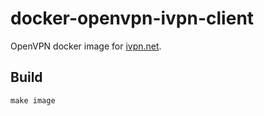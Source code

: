 # docker-openvpn-ivpn-client
OpenVPN docker image for [ivpn.net](https://www.ivpn.net/).


## Build

```
make image
```
